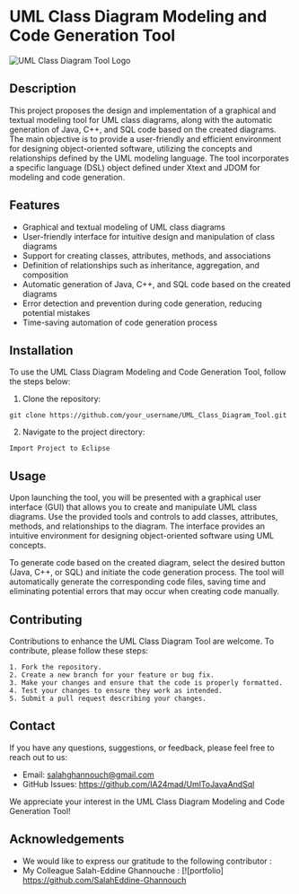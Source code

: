 # UML Class Diagram Modeling and Code Generation Tool

![UML Class Diagram Tool Logo](https://github.com/IA24mad/UmlToJavaAndSql/assets/79339578/2945d02d-86e4-4dc4-8d1b-784bf58a6115)

## Description

This project proposes the design and implementation of a graphical and textual modeling tool for UML class diagrams, along with the automatic generation of Java, C++, and SQL code based on the created diagrams. The main objective is to provide a user-friendly and efficient environment for designing object-oriented software, utilizing the concepts and relationships defined by the UML modeling language. The tool incorporates a specific language (DSL) object defined under Xtext and JDOM for modeling and code generation.

## Features

- Graphical and textual modeling of UML class diagrams
- User-friendly interface for intuitive design and manipulation of class diagrams
- Support for creating classes, attributes, methods, and associations
- Definition of relationships such as inheritance, aggregation, and composition
- Automatic generation of Java, C++, and SQL code based on the created diagrams
- Error detection and prevention during code generation, reducing potential mistakes
- Time-saving automation of code generation process

## Installation

To use the UML Class Diagram Modeling and Code Generation Tool, follow the steps below:

1. Clone the repository:

```shell
git clone https://github.com/your_username/UML_Class_Diagram_Tool.git
```

2. Navigate to the project directory:

```shell
Import Project to Eclipse
```

## Usage

Upon launching the tool, you will be presented with a graphical user interface (GUI) that allows you to create and manipulate UML class diagrams. Use the provided tools and controls to add classes, attributes, methods, and relationships to the diagram. The interface provides an intuitive environment for designing object-oriented software using UML concepts.

To generate code based on the created diagram, select the desired button (Java, C++, or SQL) and initiate the code generation process. The tool will automatically generate the corresponding code files, saving time and eliminating potential errors that may occur when creating code manually.


## Contributing

Contributions to enhance the UML Class Diagram Tool are welcome. To contribute, please follow these steps:

    1. Fork the repository.
    2. Create a new branch for your feature or bug fix.
    3. Make your changes and ensure that the code is properly formatted.
    4. Test your changes to ensure they work as intended.
    5. Submit a pull request describing your changes.

## Contact

If you have any questions, suggestions, or feedback, please feel free to reach out to us:

- Email: salahghannouch@gmail.com
- GitHub Issues: https://github.com/IA24mad/UmlToJavaAndSql

We appreciate your interest in the UML Class Diagram Modeling and Code Generation Tool!

## Acknowledgements

- We would like to express our gratitude to the following contributor :
- My Colleague Salah-Eddine Ghannouche : [![portfolio] https://github.com/SalahEddine-Ghannouch
